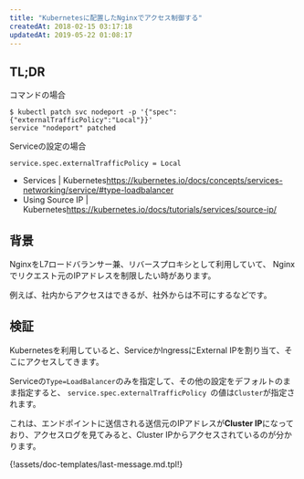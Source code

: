 ```yaml
---
title: "Kubernetesに配置したNginxでアクセス制御する"
createdAt: 2018-02-15 03:17:18
updatedAt: 2019-05-22 01:08:17
---
```


## TL;DR

コマンドの場合

```
$ kubectl patch svc nodeport -p '{"spec":{"externalTrafficPolicy":"Local"}}'
service "nodeport" patched
```

Serviceの設定の場合

```
service.spec.externalTrafficPolicy = Local
```

- Services | Kubernetes<https://kubernetes.io/docs/concepts/services-networking/service/#type-loadbalancer>
- Using Source IP | Kubernetes<https://kubernetes.io/docs/tutorials/services/source-ip/>

## 背景

NginxをL7ロードバランサー兼、リバースプロキシとして利用していて、
Nginxでリクエスト元のIPアドレスを制限したい時があります。

例えば、社内からアクセスはできるが、社外からは不可にするなどです。

## 検証

Kubernetesを利用していると、ServiceかIngressにExternal IPを割り当て、そこにアクセスしてきます。

Serviceの`Type=LoadBalancer`のみを指定して、その他の設定をデフォルトのまま指定すると、
`service.spec.externalTrafficPolicy `の値は`Cluster`が指定されます。

これは、エンドポイントに送信される送信元のIPアドレスが**Cluster IP**になっており、アクセスログを見てみると、Cluster IPからアクセスされているのが分かります。

{!assets/doc-templates/last-message.md.tpl!}
